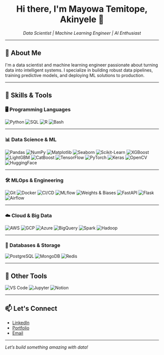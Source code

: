 <h1 align="center">Hi there, I'm Mayowa Temitope, Akinyele 👋</h1>

<p align="center">
  <em>Data Scientist | Machine Learning Engineer | AI Enthusiast</em>
</p>

---

## 🧠 About Me

I'm a data scientist and machine learning engineer passionate about turning data into intelligent systems. I specialize in building robust data pipelines, training predictive models, and deploying ML solutions to production.

---

## 🚀 Skills & Tools

### 🖥️ Programming Languages
![Python](https://img.shields.io/badge/Python-3776AB?logo=python&logoColor=white&style=for-the-badge)
![SQL](https://img.shields.io/badge/SQL-003B57?logo=postgresql&logoColor=white&style=for-the-badge)
![R](https://img.shields.io/badge/R-276DC3?logo=r&logoColor=white&style=for-the-badge)
![Bash](https://img.shields.io/badge/Bash-4EAA25?logo=gnubash&logoColor=white&style=for-the-badge)

---

### 📊 Data Science & ML
![Pandas](https://img.shields.io/badge/Pandas-150458?logo=pandas&logoColor=white&style=for-the-badge)
![NumPy](https://img.shields.io/badge/Numpy-013243?logo=numpy&logoColor=white&style=for-the-badge)
![Matplotlib](https://img.shields.io/badge/Matplotlib-11557C?style=for-the-badge&logo=data:image/svg+xml;base64,[redacted])
![Seaborn](https://img.shields.io/badge/Seaborn-3776AB?style=for-the-badge&logo=python&logoColor=white)
![Scikit-Learn](https://img.shields.io/badge/Scikit--Learn-F7931E?logo=scikit-learn&logoColor=white&style=for-the-badge)
![XGBoost](https://img.shields.io/badge/XGBoost-EC6C00?style=for-the-badge&logo=python&logoColor=white)
![LightGBM](https://img.shields.io/badge/LightGBM-9ACD32?style=for-the-badge)
![CatBoost](https://img.shields.io/badge/CatBoost-FF6F00?style=for-the-badge)
![TensorFlow](https://img.shields.io/badge/TensorFlow-FF6F00?logo=tensorflow&logoColor=white&style=for-the-badge)
![PyTorch](https://img.shields.io/badge/PyTorch-EE4C2C?logo=pytorch&logoColor=white&style=for-the-badge)
![Keras](https://img.shields.io/badge/Keras-D00000?logo=keras&logoColor=white&style=for-the-badge)
![OpenCV](https://img.shields.io/badge/OpenCV-5C3EE8?style=for-the-badge)
![HuggingFace](https://img.shields.io/badge/Transformers-FCC624?logo=huggingface&logoColor=black&style=for-the-badge)

---

### 🛠️ MLOps & Engineering
![Git](https://img.shields.io/badge/Git-F05032?logo=git&logoColor=white&style=for-the-badge)
![Docker](https://img.shields.io/badge/Docker-2496ED?logo=docker&logoColor=white&style=for-the-badge)
![CI/CD](https://img.shields.io/badge/CI/CD-0A0A0A?logo=githubactions&logoColor=white&style=for-the-badge)
![MLflow](https://img.shields.io/badge/MLflow-1676B5?style=for-the-badge)
![Weights & Biases](https://img.shields.io/badge/W&B-FFBE00?logo=weightsandbiases&logoColor=black&style=for-the-badge)
![FastAPI](https://img.shields.io/badge/FastAPI-009688?logo=fastapi&logoColor=white&style=for-the-badge)
![Flask](https://img.shields.io/badge/Flask-000000?logo=flask&logoColor=white&style=for-the-badge)
![Airflow](https://img.shields.io/badge/Airflow-017CEE?logo=apacheairflow&logoColor=white&style=for-the-badge)

---

### ☁️ Cloud & Big Data
![AWS](https://img.shields.io/badge/AWS-232F3E?logo=amazonaws&logoColor=white&style=for-the-badge)
![GCP](https://img.shields.io/badge/GCP-4285F4?logo=googlecloud&logoColor=white&style=for-the-badge)
![Azure](https://img.shields.io/badge/Azure-0078D4?logo=microsoftazure&logoColor=white&style=for-the-badge)
![BigQuery](https://img.shields.io/badge/BigQuery-669DF6?logo=googlebigquery&logoColor=white&style=for-the-badge)
![Spark](https://img.shields.io/badge/Spark-E25A1C?logo=apachespark&logoColor=white&style=for-the-badge)
![Hadoop](https://img.shields.io/badge/Hadoop-66CCFF?logo=apachehadoop&logoColor=black&style=for-the-badge)

---

### 🧪 Databases & Storage
![PostgreSQL](https://img.shields.io/badge/PostgreSQL-336791?logo=postgresql&logoColor=white&style=for-the-badge)
![MongoDB](https://img.shields.io/badge/MongoDB-47A248?logo=mongodb&logoColor=white&style=for-the-badge)
![Redis](https://img.shields.io/badge/Redis-DC382D?logo=redis&logoColor=white&style=for-the-badge)

---

## 🧰 Other Tools
![VS Code](https://img.shields.io/badge/VS%20Code-007ACC?logo=visualstudiocode&logoColor=white&style=for-the-badge)
![Jupyter](https://img.shields.io/badge/Jupyter-F37626?logo=jupyter&logoColor=white&style=for-the-badge)
![Notion](https://img.shields.io/badge/Notion-000000?logo=notion&logoColor=white&style=for-the-badge)

---

## 📫 Let's Connect

- [LinkedIn](https://linkedin.com/in/0xRobaire)
- [Portfolio](robaireth.vercel.app)
- [Email](mailto:robaireth@gmail.com)

---

*Let’s build something amazing with data!*
